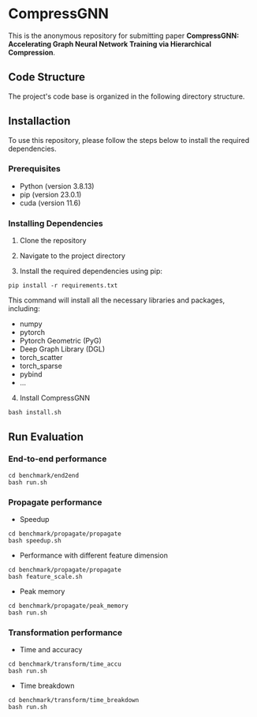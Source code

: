 # CompressGNN
This is the anonymous repository for submitting paper **CompressGNN: Accelerating Graph Neural Network Training via
Hierarchical Compression**.

## Code Structure

The project's code base is organized in the following directory structure.

## Installaction

To use this repository, please follow the steps below to install the required dependencies.

### Prerequisites

- Python (version 3.8.13)
- pip (version 23.0.1)
- cuda (version 11.6)

### Installing Dependencies

1. Clone the repository

2. Navigate to the project directory

3. Install the required dependencies using pip:

```shell
pip install -r requirements.txt
```
This command will install all the necessary libraries and packages, including:

- numpy
- pytorch
- Pytorch Geometric (PyG)
- Deep Graph Library (DGL)
- torch_scatter
- torch_sparse
- pybind
- ...

4. Install CompressGNN

```shell
bash install.sh
```

## Run Evaluation


### End-to-end performance

```shell
cd benchmark/end2end
bash run.sh
```

### Propagate performance

- Speedup

```shell
cd benchmark/propagate/propagate
bash speedup.sh
```

- Performance with different feature dimension

```shell
cd benchmark/propagate/propagate
bash feature_scale.sh
```

- Peak memory

```shell
cd benchmark/propagate/peak_memory
bash run.sh
```

### Transformation performance

- Time and accuracy

```shell
cd benchmark/transform/time_accu
bash run.sh
```

- Time breakdown

```shell
cd benchmark/transform/time_breakdown
bash run.sh
```







